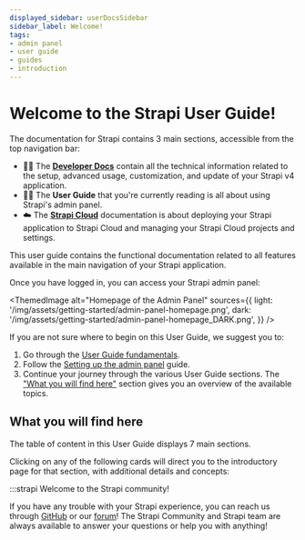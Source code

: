 ```yaml
---
displayed_sidebar: userDocsSidebar
sidebar_label: Welcome!
tags:
- admin panel
- user guide
- guides
- introduction
---
```


# Welcome to the Strapi User Guide!

<SubtleCallout title="Developer Docs, User Guide, and Strapi Cloud documentation" emoji="📍">

The documentation for Strapi contains 3 main sections, accessible from the top navigation bar:

- 🧑‍💻 The **[Developer Docs](/dev-docs/intro)** contain all the technical information related to the setup, advanced usage, customization, and update of your Strapi v4 application.
- 🧑‍🏫 The **User Guide** that you're currently reading is all about using Strapi's admin panel.
- ☁️ The **[Strapi Cloud](/cloud/intro)** documentation is about deploying your Strapi application to Strapi Cloud and managing your Strapi Cloud projects and settings.

</SubtleCallout>

This user guide contains the functional documentation related to all features available in the main navigation of your Strapi application.

Once you have logged in, you can access your Strapi admin panel:

<ThemedImage
alt="Homepage of the Admin Panel"
sources={{
    light: '/img/assets/getting-started/admin-panel-homepage.png',
    dark: '/img/assets/getting-started/admin-panel-homepage_DARK.png',
  }}
/>

If you are not sure where to begin on this User Guide, we suggest you to:

1. Go through the [User Guide fundamentals](/user-docs/getting-started/user-guide-fundamentals).
2. Follow the [Setting up the admin panel](/user-docs/getting-started/setting-up-admin-panel) guide.
3. Continue your journey through the various User Guide sections. The ["What you will find here"](#what-you-will-find-here) section gives you an overview of the available topics.

## What you will find here

The table of content in this User Guide displays 7 main sections.

Clicking on any of the following cards will direct you to the introductory page for that section, with additional details and concepts:

<CustomDocCardsWrapper>
  <CustomDocCard emoji="📝" title="Content Manager" description="Manage and publish all content types created with the Content-type Builder." link="/user-docs/content-manager" />
  <CustomDocCard emoji="📚" title="Content Type Builder" description="Build your data structure by creating and managing content-types." link="/user-docs/content-type-builder" />
  <CustomDocCard emoji="🗃️" title="Media Library" description="Upload and manage all assets and organize them into folders." link="/user-docs/media-library" />
  <CustomDocCard emoji="📅" title="Releases" description="Arrange entries into containers for publishing and unpublishing actions." link="/user-docs/releases/introduction"/>
  <CustomDocCard emoji="🔐" title="Users, Roles & Permission" description="Assign permission to roles, which are then associated with users." link="/user-docs/users-roles-permissions"/>
  <CustomDocCard emoji="🔗" title="Plugins" description="Find additional functionalities to extend and customize your applications." link="/user-docs/plugins" />
  <CustomDocCard emoji="⚙️" title="General Settings" description="Access features needed set up your Strapi admin panel." link="/user-docs/settings/introduction" />
</CustomDocCardsWrapper>

:::strapi Welcome to the Strapi community!

If you have any trouble with your Strapi experience, you can reach us through [GitHub](https://github.com/strapi/) or our [forum](https://forum.strapi.io/)! The Strapi Community and Strapi team are always available to answer your questions or help you with anything!
